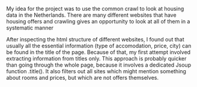 My idea for the project was to use the common crawl to look at housing data in the Netherlands. There are many different websites that have housing offers and crawling
gives an opportunity to look at all of them in a systematic manner

After inspecting the html structure of different websites, I found out that usually all the essential information (type of accomodation, price, city)
can be found in the title of the page. Because of that, my first attempt involved extracting information from titles only. This approach is probably quicker than going through 
the whole page, because it involves a dedicated Jsoup function .title(). It also filters out all sites which might mention something about rooms and prices, but which are not
offers themselves. 
